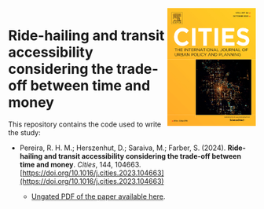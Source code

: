<img align="right" src="cover_cities.jpg" width="180">

# Ride-hailing and transit accessibility considering the trade-off between time and money 

This repository contains the code used to write the study:

- Pereira, R. H. M.; Herszenhut, D.; Saraiva, M.; Farber, S. (2024). **Ride-hailing and transit accessibility considering the trade-off between time and money**. *Cities*, 144, 104663. [https://doi.org/10.1016/j.cities.2023.104663](https://doi.org/10.1016/j.cities.2023.104663)

  - [Ungated PDF of the paper available here](https://www.urbandemographics.org/publication/2024_Cities_ride_hailing_access_rio).

